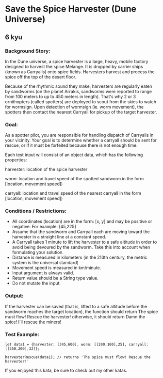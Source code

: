 # Save the Spice Harvester (Dune Universe)
## 6 kyu

### Background Story:

In the Dune universe, a spice harvester is a large, heavy, mobile factory designed to harvest the spice Melange. It is dropped by carrier ships (known as Carryalls) onto spice fields. Harvesters harvest and process the spice off the top of the desert floor.

Because of the rhythmic sound they make, harvesters are regularly eaten by sandworms (on the planet Arrakis, sandworms were reported to range from 100 meters to up to 450 meters in length). That's why 2 or 3 ornithopters (called spotters) are deployed to scout from the skies to watch for wormsign. Upon detection of wormsign (ie. worm movement), the spotters then contact the nearest Carryall for pickup of the target harvester.

### Goal:

As a spotter pilot, you are responsible for handling dispatch of Carryalls in your vicinity. Your goal is to determine whether a carryall should be sent for rescue, or if it must be forfeited because there is not enough time.

Each test input will consist of an object data, which has the following properties:

harvester: location of the spice harvester

worm: location and travel speed of the spotted sandworm in the form [location, movement speed])

carryall: location and travel speed of the nearest carryall in the form [location, movement speed])

### Conditions / Restrictions:

- All coordinates (location) are in the form: [x, y] and may be positive or negative. For example: [45,225]
- Assume that the sandworm and Carryall each are moving toward the harvester in a straight line at a constant speed.
- A Carryall takes 1 minute to lift the harvester to a safe altitude in order to avoid being devoured by the sandworm. Take this into account when formulating your solution.
- Distance is measured in kilometers (in the 213th century, the metric system is the universal standard)
- Movement speed is measured in km/minute.
- Input argument is always valid.
- Return value should be a String type value.
- Do not mutate the input.

### Output:

If the harvester can be saved (that is, lifted to a safe altitude before the sandworm reaches the target location), the function should return The spice must flow! Rescue the harvester! otherwise, it should return Damn the spice! I'll rescue the miners!

### Test Example:
```
let data1 = {harvester: [345,600], worm: [[200,100],25], carryall: [[350,200],32]};

harvesterRescue(data1); // returns 'The spice must flow! Rescue the harvester!'
```

If you enjoyed this kata, be sure to check out my other katas.